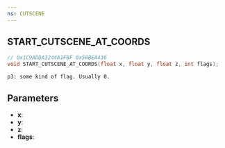 ```yaml
---
ns: CUTSCENE
---
```

## START_CUTSCENE_AT_COORDS

```c
// 0x1C9ADDA3244A1FBF 0x58BEA436
void START_CUTSCENE_AT_COORDS(float x, float y, float z, int flags);
```

```
p3: some kind of flag. Usually 0.  
```

## Parameters
* **x**: 
* **y**: 
* **z**: 
* **flags**: 

